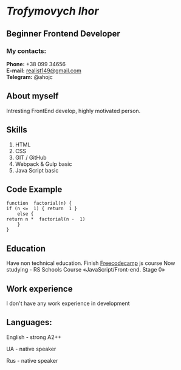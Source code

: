 # _Trofymovych Ihor_

## Beginner Frontend Developer

### My contacts:

**Phone:** +38 099 34656  
**E-mail:** realist149@gmail.com  
**Telegram:** @ahojc

## About myself

Intresting FrontEnd develop, highly motivated person.

## **Skills**

1.  HTML
2.  CSS
3.  GIT / GitHub
4.  Webpack & Gulp basic
5.  Java Script basic

## **Code Example**

    function  factorial(n) {
    if (n <=  1) { return  1 }
        else {
    return n *  factorial(n -  1)
    	}
    }

## **Education**

Have non technical education.
Finish [Freecodecamp](https://www.freecodecamp.org/) js course
Now studying - RS Schools Course «JavaScript/Front-end. Stage 0»

## Work experience

I don't have any work experience in development

## **Languages:**

English - strong A2++

UA - native speaker

Rus - native speaker

